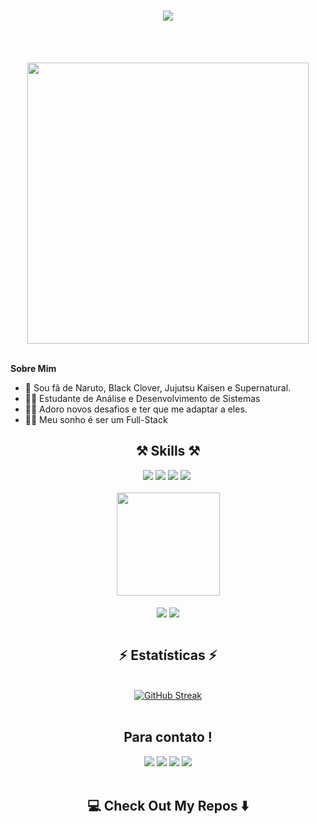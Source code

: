 <h1 align="center" >
  <img src="http://readme-typing-svg.herokuapp.com?font=Fira+Code&weight=900&size=35&duration=4000&pause=700&color=F70000&random=false&width=500&height=70&lines=Ol%C3%A1!%F0%9F%91%8B;Me+chamo+Erick+Souza+!;" />
</h1>

<br />

<p align="center">
<br><img src="https://media.giphy.com/media/2IudUHdI075HL02Pkk/giphy.gif" width="450px"><br><br>
</p>

**Sobre Mim**
- 🧙 Sou fã de Naruto, Black Clover, Jujutsu Kaisen e Supernatural.
- 👨‍🎓 Estudante de Análise e Desenvolvimento de Sistemas
- 🧗‍♂️ Adoro novos desafios e ter que me adaptar a eles.
- 👨‍💻 Meu sonho é ser um Full-Stack


<h2 align="center">⚒️ Skills ⚒️</h2>

<div align="center">
  
<img src="https://img.shields.io/badge/html5-%23E34F26.svg?style=for-the-badge&logo=html5&logoColor=white" target="_blank" > 
<img src="https://img.shields.io/badge/css3-%231572B6.svg?style=for-the-badge&logo=css3&logoColor=white" target="_blank" >
<img src="https://img.shields.io/badge/python-3670A0?style=for-the-badge&logo=python&logoColor=ffdd54" target="_blank" >
<img src="https://img.shields.io/badge/javascript-%23323330.svg?style=for-the-badge&logo=javascript&logoColor=%23F7DF1E" target="_blank" >
<img rc="https://img.shields.io/badge/Visual%20Studio%20Code-0078d7.svg?style=for-the-badge&logo=visual-studio-code&logoColor=white" >

</div>

<br />

<div align="center" >
   <a href="https://github.com/ErickszDEV">
   
   <img height="165em" src="https://github-readme-stats.vercel.app/api/top-langs/?username=ErickszDEV&layout=compact&langs_count=6&theme=radical"/>
</div>
     
 <br />
<div align="center" >   
<a href="https://github.com/ErickszDEV/PROJETOS-DEV-EM-DOBRO"><img align="center" src="https://github-readme-stats.vercel.app/api/pin/?username=ErickszDEV&repo=PROJETOS-DEV-EM-DOBRO&theme=buefy"/></a>
<a href="https://github.com/ErickszDEV/IMC-Interface-Grafica"><img align="center" src="https://github-readme-stats.vercel.app/api/pin/?username=ErickszDEV&repo=IMC-Interface-Grafica&theme=buefy"/></a>
</div>  

<br />

<h2 align="center">⚡ Estatísticas ⚡</h2>
<br>
<div align=center>
<a href="https://git.io/streak-stats"><img src="https://streak-stats.demolab.com?user=ErickszDEV&theme=dark&hide_border=falso&locale=pt_BR" alt="GitHub Streak" /></a>
<br/>
</div>

<br/>

<h2 align="center" > Para contato ! </h2>
 
<div align="center" > 
  <a href="https://instagram.com/suxpeit0_dev" target="_blank"><img src="https://img.shields.io/badge/-Instagram-%23E4405F?style=for-the-badge&logo=instagram&logoColor=white" target="_blank"></a>
  <a href = "mailto:ericksouzadeveloper@yahoo.com" target="_blank"><img src="https://img.shields.io/badge/Gmail-D14836?style=for-the-badge&logo=gmail&logoColor=white" target="_blank"></a>
  <a href="https://www.linkedin.com/in/ericksouza-dev" target="_blank"><img src="https://img.shields.io/badge/LinkedIn-0077B5?style=for-the-badge&logo=linkedin&logoColor=white" target="_blank"></a>
  <a href="#" target="_blank"><img src="https://img.shields.io/badge/website-000000?style=for-the-badge&logo=About.me&logoColor=white" target="_blank"></a>
</div>

<br />

<h2  align="center">💻 Check Out My Repos ⬇️ </h2>
